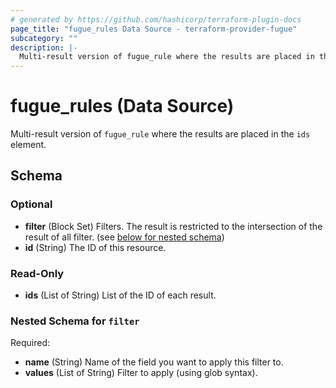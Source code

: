 ```yaml
---
# generated by https://github.com/hashicorp/terraform-plugin-docs
page_title: "fugue_rules Data Source - terraform-provider-fugue"
subcategory: ""
description: |-
  Multi-result version of fugue_rule where the results are placed in the ids element.
---
```


# fugue_rules (Data Source)

Multi-result version of `fugue_rule` where the results are placed in the `ids` element.



<!-- schema generated by tfplugindocs -->
## Schema

### Optional

- **filter** (Block Set) Filters.  The result is restricted to the intersection of the result of all filter. (see [below for nested schema](#nestedblock--filter))
- **id** (String) The ID of this resource.

### Read-Only

- **ids** (List of String) List of the ID of each result.

<a id="nestedblock--filter"></a>
### Nested Schema for `filter`

Required:

- **name** (String) Name of the field you want to apply this filter to.
- **values** (List of String) Filter to apply (using glob syntax).



